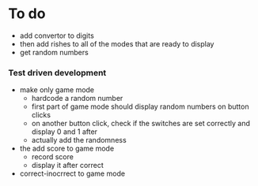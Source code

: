 # To do

- add convertor to digits 
- then add rishes to all of the modes that are ready to display
- get random numbers


### Test driven development
- make only game mode
  - hardcode a random number
  - first part of game mode should display random numbers on button clicks
  - on another button click, check if the switches are set correctly and display 0 and 1 after
  - actually add the randomness  
- the add score to game mode 
  - record score
  - display it after correct 
- correct-inocrrect to game mode